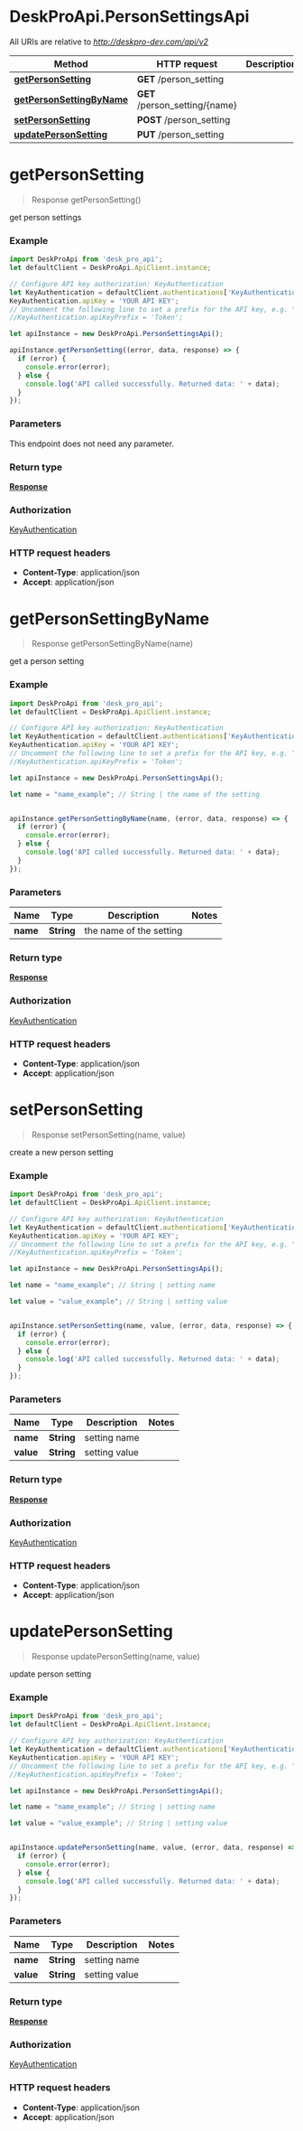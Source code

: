 # DeskProApi.PersonSettingsApi

All URIs are relative to *http://deskpro-dev.com/api/v2*

Method | HTTP request | Description
------------- | ------------- | -------------
[**getPersonSetting**](PersonSettingsApi.md#getPersonSetting) | **GET** /person_setting | 
[**getPersonSettingByName**](PersonSettingsApi.md#getPersonSettingByName) | **GET** /person_setting/{name} | 
[**setPersonSetting**](PersonSettingsApi.md#setPersonSetting) | **POST** /person_setting | 
[**updatePersonSetting**](PersonSettingsApi.md#updatePersonSetting) | **PUT** /person_setting | 


<a name="getPersonSetting"></a>
# **getPersonSetting**
> Response getPersonSetting()



get person settings

### Example
```javascript
import DeskProApi from 'desk_pro_api';
let defaultClient = DeskProApi.ApiClient.instance;

// Configure API key authorization: KeyAuthentication
let KeyAuthentication = defaultClient.authentications['KeyAuthentication'];
KeyAuthentication.apiKey = 'YOUR API KEY';
// Uncomment the following line to set a prefix for the API key, e.g. "Token" (defaults to null)
//KeyAuthentication.apiKeyPrefix = 'Token';

let apiInstance = new DeskProApi.PersonSettingsApi();

apiInstance.getPersonSetting((error, data, response) => {
  if (error) {
    console.error(error);
  } else {
    console.log('API called successfully. Returned data: ' + data);
  }
});
```

### Parameters
This endpoint does not need any parameter.

### Return type

[**Response**](Response.md)

### Authorization

[KeyAuthentication](../README.md#KeyAuthentication)

### HTTP request headers

 - **Content-Type**: application/json
 - **Accept**: application/json

<a name="getPersonSettingByName"></a>
# **getPersonSettingByName**
> Response getPersonSettingByName(name)



get a person setting

### Example
```javascript
import DeskProApi from 'desk_pro_api';
let defaultClient = DeskProApi.ApiClient.instance;

// Configure API key authorization: KeyAuthentication
let KeyAuthentication = defaultClient.authentications['KeyAuthentication'];
KeyAuthentication.apiKey = 'YOUR API KEY';
// Uncomment the following line to set a prefix for the API key, e.g. "Token" (defaults to null)
//KeyAuthentication.apiKeyPrefix = 'Token';

let apiInstance = new DeskProApi.PersonSettingsApi();

let name = "name_example"; // String | the name of the setting


apiInstance.getPersonSettingByName(name, (error, data, response) => {
  if (error) {
    console.error(error);
  } else {
    console.log('API called successfully. Returned data: ' + data);
  }
});
```

### Parameters

Name | Type | Description  | Notes
------------- | ------------- | ------------- | -------------
 **name** | **String**| the name of the setting | 

### Return type

[**Response**](Response.md)

### Authorization

[KeyAuthentication](../README.md#KeyAuthentication)

### HTTP request headers

 - **Content-Type**: application/json
 - **Accept**: application/json

<a name="setPersonSetting"></a>
# **setPersonSetting**
> Response setPersonSetting(name, value)



create a new person setting

### Example
```javascript
import DeskProApi from 'desk_pro_api';
let defaultClient = DeskProApi.ApiClient.instance;

// Configure API key authorization: KeyAuthentication
let KeyAuthentication = defaultClient.authentications['KeyAuthentication'];
KeyAuthentication.apiKey = 'YOUR API KEY';
// Uncomment the following line to set a prefix for the API key, e.g. "Token" (defaults to null)
//KeyAuthentication.apiKeyPrefix = 'Token';

let apiInstance = new DeskProApi.PersonSettingsApi();

let name = "name_example"; // String | setting name

let value = "value_example"; // String | setting value


apiInstance.setPersonSetting(name, value, (error, data, response) => {
  if (error) {
    console.error(error);
  } else {
    console.log('API called successfully. Returned data: ' + data);
  }
});
```

### Parameters

Name | Type | Description  | Notes
------------- | ------------- | ------------- | -------------
 **name** | **String**| setting name | 
 **value** | **String**| setting value | 

### Return type

[**Response**](Response.md)

### Authorization

[KeyAuthentication](../README.md#KeyAuthentication)

### HTTP request headers

 - **Content-Type**: application/json
 - **Accept**: application/json

<a name="updatePersonSetting"></a>
# **updatePersonSetting**
> Response updatePersonSetting(name, value)



update person setting

### Example
```javascript
import DeskProApi from 'desk_pro_api';
let defaultClient = DeskProApi.ApiClient.instance;

// Configure API key authorization: KeyAuthentication
let KeyAuthentication = defaultClient.authentications['KeyAuthentication'];
KeyAuthentication.apiKey = 'YOUR API KEY';
// Uncomment the following line to set a prefix for the API key, e.g. "Token" (defaults to null)
//KeyAuthentication.apiKeyPrefix = 'Token';

let apiInstance = new DeskProApi.PersonSettingsApi();

let name = "name_example"; // String | setting name

let value = "value_example"; // String | setting value


apiInstance.updatePersonSetting(name, value, (error, data, response) => {
  if (error) {
    console.error(error);
  } else {
    console.log('API called successfully. Returned data: ' + data);
  }
});
```

### Parameters

Name | Type | Description  | Notes
------------- | ------------- | ------------- | -------------
 **name** | **String**| setting name | 
 **value** | **String**| setting value | 

### Return type

[**Response**](Response.md)

### Authorization

[KeyAuthentication](../README.md#KeyAuthentication)

### HTTP request headers

 - **Content-Type**: application/json
 - **Accept**: application/json

